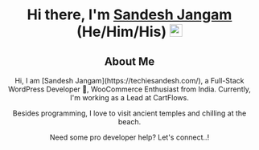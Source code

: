 <!--
### Hi there 👋
**sandeshjangam/sandeshjangam** is a ✨ _special_ ✨ repository because its `README.md` (this file) appears on your GitHub profile.

Here are some ideas to get you started:

- 🔭 I’m currently working on ...
- 🌱 I’m currently learning ...
- 👯 I’m looking to collaborate on ...
- 🤔 I’m looking for help with ...
- 💬 Ask me about ...
- 📫 How to reach me: ...
- 😄 Pronouns: ...
- ⚡ Fun fact: ...
-->

<!----------------------------- Hi there, I'm Sandesh ------------------------------>
<div align="center">
  <h1>Hi there, I'm <a href="https://twitter.com/sandesh055" target="_blank">Sandesh Jangam</a> (He/Him/His) <img src="https://media.giphy.com/media/hvRJCLFzcasrR4ia7z/giphy.gif" width="25px"> </h1>
</div>

<!------------------------------------- About Me ----------------------------------------->
<div align="center">
  <h2>About Me</h2>
  <p>Hi, I am [Sandesh Jangam](https://techiesandesh.com/), a Full-Stack WordPress Developer 🚀, WooCommerce Enthusiast from India. Currently, I'm working as a Lead at CartFlows.</p>
  <p>Besides programming, I love to visit ancient temples and chilling at the beach.</p>
  <p>Need some pro developer help? Let's connect..!</p>
</div>

